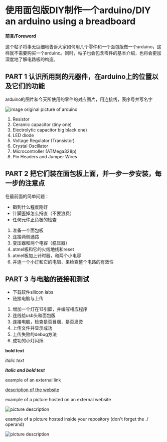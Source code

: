 # 使用面包版DIY制作一个arduino/DIY an arduino using a breadboard

**前言/Foreword**

这个帖子将事无巨细地告诉大家如何用几个零件和一个面包版做一个arduino，这样就不需要购买一个arduino。同时，帖子也会包含零件的基本介绍，也将会更加深度地了解电路板的构造。

## PART 1 认识所用到的元器件，在arduino上的位置以及它们的功能
arduino的图片和今天所使用的零件的对应图片，用连接线，表序号并写名字

![image](https://github.com/xinxinwang233/wang-Xinyi-s-assignments/assets/144413765/09cc73c1-17c3-4f86-a84e-7bcfbfc4085f)
original picture of arduino

1. Resistor
2. Ceramic capacitor (tiny one)
3. Electrolytic capacitor big black one)
4. LED diode
5. Voltage Regulator (Transistor)
6. Crystal Oscillator
7. Microcontroller (ATMega328p)
8. Pin Headers and Jumper Wires
## PART 2 把它们装在面包板上面，并一步一步安装，每一步的注意点
  在最前面的简单问题：
* 戳到什么程度刚好
* 针脚歪掉怎么捋直（不要浪费）
* 任何元件正负极的检查
  
1. 准备一个面包板
2. 连接两侧通路
3. 变压器和两个电容（稳压器）
4. atmel板和它的火线地线和reset
5. atmel板加上计时器，和两个小电容
6. 并连一个小灯和它的电阻，来检查整个电路的有效性

## PART 3 与电脑的链接和测试
* 下载软件silicon labs
* 链接电脑与上传
1. 增加一个灯在13引脚，并编写相应程序
2. 连线给usb头和面包版
3. 连接电脑，检查是否冒烟，是否发烫
4. 上传文件并显示成功
5. 上传失败的debug方法
6. 成功的小灯闪烁


**bold text**

*italic text*

***italic and bold text***

example of an external link

[description of the website](https://www.https://www.example.com/)

example of a picture hosted on an external website

![picture description](https://djmag.com/sites/default/files/storyimages/Clara_Rockmore.jpg)

example of a picture hosted inside your repository (don't forget the ./ operand)

![picture description](./images/example.jpg)
